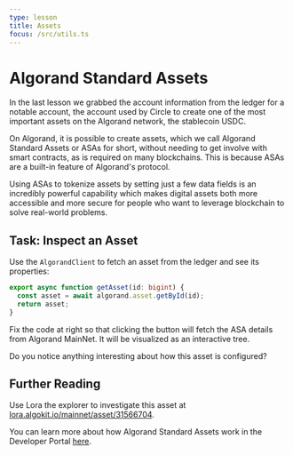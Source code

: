 ```yaml
---
type: lesson
title: Assets
focus: /src/utils.ts
---
```


# Algorand Standard Assets

In the last lesson we grabbed the account information from the ledger for a notable account, the account used by Circle to create one of the most important assets on the Algorand network, the stablecoin USDC.

On Algorand, it is possible to create assets, which we call Algorand Standard Assets or ASAs for short, without needing to get involve with smart contracts, as is required on many blockchains. This is because ASAs are a built-in feature of Algorand's protocol.

Using ASAs to tokenize assets by setting just a few data fields is an incredibly powerful capability which makes digital assets both more accessible and more secure for people who want to leverage blockchain to solve real-world problems.

## Task: Inspect an Asset

Use the `AlgorandClient` to fetch an asset from the ledger and see its properties:

```ts add={2,3}
export async function getAsset(id: bigint) {
  const asset = await algorand.asset.getById(id);
  return asset;
}
```

Fix the code at right so that clicking the button will fetch the ASA details from Algorand MainNet. It will be visualized as an interactive tree.

Do you notice anything interesting about how this asset is configured?

## Further Reading

Use Lora the explorer to investigate this asset at <a href="https://lora.algokit.io/mainnet/asset/31566704" target="_blank">lora.algokit.io/mainnet/asset/31566704</a>.

You can learn more about how Algorand Standard Assets work in the Developer Portal <a href="http://dev.algorand.co/concepts/assets/overview" target="_blank">here</a>.
